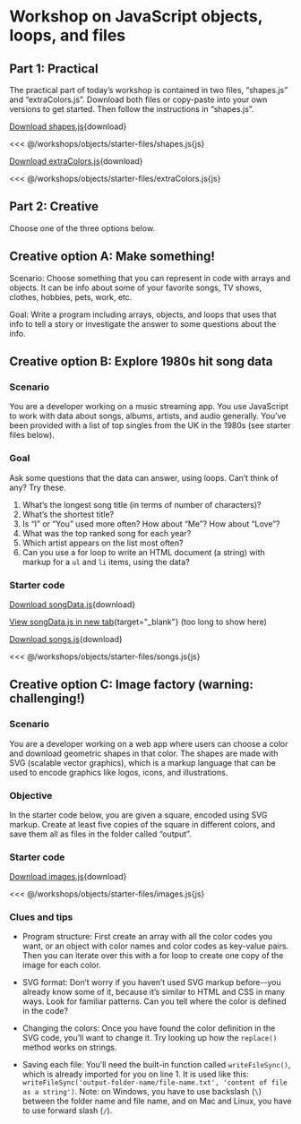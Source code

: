 # Workshop on JavaScript objects, loops, and files

## Part 1: Practical

The practical part of today’s workshop is contained in two files,
“shapes.js” and “extraColors.js”. Download both files or copy-paste into
your own versions to get started. Then follow the instructions in
“shapes.js”.

[Download shapes.js](/workshops/objects/starter-files/shapes.js){download}

<<< @/workshops/objects/starter-files/shapes.js{js}

[Download extraColors.js](/workshops/objects/starter-files/extraColors.js){download}

<<< @/workshops/objects/starter-files/extraColors.js{js}

## Part 2: Creative

Choose one of the three options below.

## Creative option A: Make something!

Scenario: Choose something that you can represent in code with arrays and
objects. It can be info about some of your favorite songs, TV shows,
clothes, hobbies, pets, work, etc. 

Goal: Write a program including arrays, objects, and loops that uses that
info to tell a story or investigate the answer to some questions about the
info.

## Creative option B: Explore 1980s hit song data

### Scenario

You are a developer working on a music streaming app. You use
JavaScript to work with data about songs, albums, artists, and audio
generally. You’ve been provided with a list of top singles from the UK in
the 1980s (see starter files below).

### Goal

Ask some questions that the data can answer, using loops. Can’t
think of any? Try these.

  1. What’s the longest song title (in terms of number of characters)?
  2. What’s the shortest title?
  3. Is “I” or “You” used more often? How about “Me”? How about “Love”?
  4. What was the top ranked song for each year?
  5. Which artist appears on the list most often?
  6. Can you use a for loop to write an HTML document (a string) with markup
     for a `ul` and `li` items, using the data?

### Starter code

[Download songData.js](/workshops/objects/starter-files/songData.js){download}

[View songData.js in new tab](/workshops/objects/starter-files/songData.js){target="_blank"} (too long to show here)

[Download songs.js](/workshops/objects/starter-files/songs.js){download}

<<< @/workshops/objects/starter-files/songs.js{js}

## Creative option C: Image factory (warning: challenging!)

### Scenario

You are a developer working on a web app where users can
choose a color and download geometric shapes in that color. The shapes are
made with SVG (scalable vector graphics), which is a markup language that
can be used to encode graphics like logos, icons, and illustrations.

### Objective

In the starter code below, you are given a square, encoded
using SVG markup. Create at least five copies of the square in different
colors, and save them all as files in the folder called “output”.

### Starter code

[Download images.js](/workshops/objects/starter-files/images.js){download}

<<< @/workshops/objects/starter-files/images.js{js}

### Clues and tips

- Program structure: First create an array with all the color codes you want, or an
  object with color names and color codes as key-value pairs. Then you can
  iterate over this with a for loop to create one copy of the image for each
  color.

- SVG format: Don’t worry if you haven’t used SVG markup before--you
  already know some of it, because it’s similar to HTML and CSS in many
  ways. Look for familiar patterns. Can you tell where the color is
  defined in the code?

- Changing the colors: Once you have found the color definition in the SVG
  code, you’ll want to change it. Try looking up how the `replace()`
  method works on strings.

- Saving each file: You’ll need the built-in function called `writeFileSync()`,
  which is already imported for you on line 1. It is used like this:
  `writeFileSync('output-folder-name/file-name.txt', 'content of file as
  a string')`. Note: on Windows, you have to use backslash (`\`) between
  the folder name and file name, and on Mac and Linux, you have to use
  forward slash (`/`).

